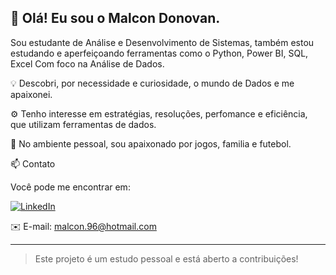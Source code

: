 ## 👋 Olá! Eu sou o Malcon Donovan. 

Sou estudante de Análise e Desenvolvimento de Sistemas, também estou estudando e aperfeiçoando ferramentas como o Python, Power BI, SQL, Excel
Com foco na Análise de Dados. 

💡 Descobri, por necessidade e curiosidade, o mundo de Dados e me apaixonei. 

⚙️ Tenho interesse em estratégias, resoluções, perfomance e eficiência, que utilizam ferramentas de dados.

🚀 No ambiente pessoal, sou apaixonado por jogos, familia e futebol.

📫 Contato

Você pode me encontrar em:

[![LinkedIn](https://img.shields.io/badge/LinkedIn-0077B5?style=for-the-badge&logo=linkedin&logoColor=white)](https://www.linkedin.com/in/malcon-donovan/{:target="_blank"})


✉️ E-mail: malcon.96@hotmail.com

---

> Este projeto é um estudo pessoal e está aberto a contribuições!

